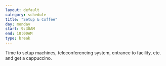 ```yaml
---
layout: default
category: schedule
title: "Setup & Coffee"
day: monday
start: 9:30AM
end: 10:00AM
type: break
---
```


Time to setup machines, teleconferencing system, entrance to facility, etc. and get a cappuccino.
